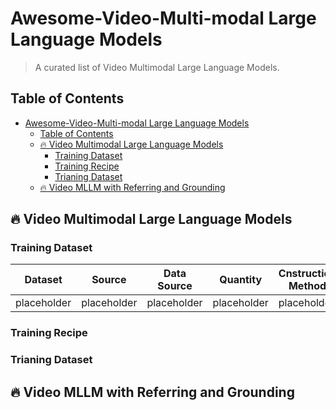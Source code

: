 # Awesome-Video-Multi-modal Large Language Models
> A curated list of Video Multimodal Large Language Models. 

<!-- ## About Me: 
I'm an incoming Ph.D. student at the University of California San Diego. I recieved my M.S.E in Computer Science at Johns Hopkins University being a member of CCVL advised by [Alan Yuille](https://www.cs.jhu.edu/~ayuille/). I also work closely with [Haohan Wang](https://haohanwang.github.io/) from University of Illinois Urbana-Champaign.
Feel free to visit my [homepage](https://williamium3000.github.io/) and contact me for collaboration and discussion. -->


## Table of Contents
- [Awesome-Video-Multi-modal Large Language Models](#awesome-video-multi-modal-large-language-models)
  - [Table of Contents](#table-of-contents)
  - [🔥 Video Multimodal Large Language Models](#-video-multimodal-large-language-models)
    - [Training Dataset](#training-dataset)
    - [Training Recipe](#training-recipe)
    - [Trianing Dataset](#trianing-dataset)
  - [🔥 Video MLLM with Referring and Grounding](#-video-mllm-with-referring-and-grounding)

## 🔥 Video Multimodal Large Language Models

### Training Dataset

| Dataset | Source | Data Source | Quantity | Cnstruction Method |
|------------|--------------|--------------|--------------|--------------|
| placeholder | placeholder | placeholder | placeholder | placeholder | 


### Training Recipe

### Trianing Dataset

## 🔥 Video MLLM with Referring and Grounding

